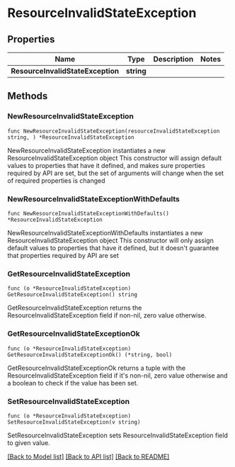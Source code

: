 # ResourceInvalidStateException

## Properties

Name | Type | Description | Notes
------------ | ------------- | ------------- | -------------
**ResourceInvalidStateException** | **string** |  | 

## Methods

### NewResourceInvalidStateException

`func NewResourceInvalidStateException(resourceInvalidStateException string, ) *ResourceInvalidStateException`

NewResourceInvalidStateException instantiates a new ResourceInvalidStateException object
This constructor will assign default values to properties that have it defined,
and makes sure properties required by API are set, but the set of arguments
will change when the set of required properties is changed

### NewResourceInvalidStateExceptionWithDefaults

`func NewResourceInvalidStateExceptionWithDefaults() *ResourceInvalidStateException`

NewResourceInvalidStateExceptionWithDefaults instantiates a new ResourceInvalidStateException object
This constructor will only assign default values to properties that have it defined,
but it doesn't guarantee that properties required by API are set

### GetResourceInvalidStateException

`func (o *ResourceInvalidStateException) GetResourceInvalidStateException() string`

GetResourceInvalidStateException returns the ResourceInvalidStateException field if non-nil, zero value otherwise.

### GetResourceInvalidStateExceptionOk

`func (o *ResourceInvalidStateException) GetResourceInvalidStateExceptionOk() (*string, bool)`

GetResourceInvalidStateExceptionOk returns a tuple with the ResourceInvalidStateException field if it's non-nil, zero value otherwise
and a boolean to check if the value has been set.

### SetResourceInvalidStateException

`func (o *ResourceInvalidStateException) SetResourceInvalidStateException(v string)`

SetResourceInvalidStateException sets ResourceInvalidStateException field to given value.



[[Back to Model list]](../README.md#documentation-for-models) [[Back to API list]](../README.md#documentation-for-api-endpoints) [[Back to README]](../README.md)


